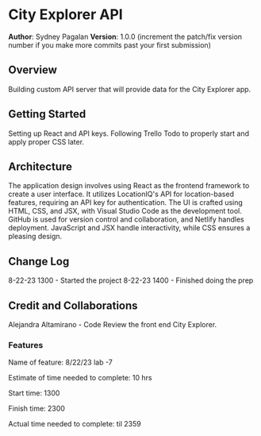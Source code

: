 # City Explorer API

**Author**: Sydney Pagalan
**Version**: 1.0.0 (increment the patch/fix version number if you make more commits past your first submission)

## Overview
Building custom API server that will provide data for the City Explorer app.

## Getting Started
Setting up React and API keys. Following Trello Todo to properly start and apply proper CSS later.

## Architecture
The application design involves using React as the frontend framework to create a user interface. It utilizes LocationIQ's API for location-based features, requiring an API key for authentication. The UI is crafted using HTML, CSS, and JSX, with Visual Studio Code as the development tool. GitHub is used for version control and collaboration, and Netlify handles deployment. JavaScript and JSX handle interactivity, while CSS ensures a pleasing design.
<!-- Provide a detailed description of the application design. What technologies (languages, libraries, etc) you're using, and any other relevant design information. -->

## Change Log
8-22-23 1300 - Started the project
8-22-23 1400 - Finished doing the prep
<!-- Use this area to document the iterative changes made to your application as each feature is successfully implemented. Use time stamps. Here's an example:

01-01-2001 4:59pm - Application now has a fully-functional express server, with a GET route for the location resource. -->

## Credit and Collaborations
Alejandra Altamirano - Code Review the front end City Explorer.


### Features

Name of feature: 8/22/23 lab -7

Estimate of time needed to complete: 10 hrs

Start time: 1300

Finish time: 2300

Actual time needed to complete: til 2359

